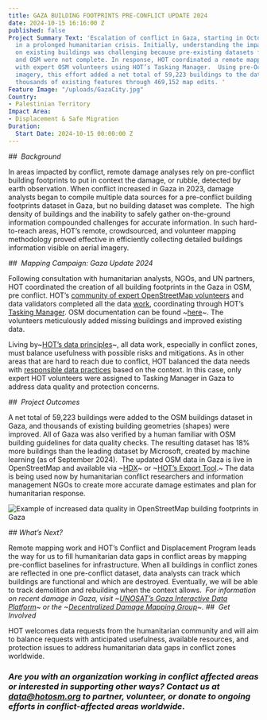 ```yaml
---
title: GAZA BUILDING FOOTPRINTS PRE-CONFLICT UPDATE 2024
date: 2024-10-15 16:16:00 Z
published: false
Project Summary Text: 'Escalation of conflict in Gaza, starting in October 2023, resulted
  in a prolonged humanitarian crisis. Initially, understanding the impact of the conflict
  on existing buildings was challenging because pre-existing datasets from AI/ML models
  and OSM were not complete. In response, HOT coordinated a remote mapping campaign
  with expert OSM volunteers using HOT’s Tasking Manager.  Using pre-October 2023
  imagery, this effort added a net total of 59,223 buildings to the dataset and improved
  thousands of existing features through 469,152 map edits. '
Feature Image: "/uploads/GazaCity.jpg"
Country:
- Palestinian Territory
Impact Area:
- Displacement & Safe Migration
Duration:
  Start Date: 2024-10-15 00:00:00 Z
---
```


*##  Background*

In areas impacted by conflict, remote damage analyses rely on pre-conflict building footprints to put in context the damage, or rubble, detected by earth observation. When conflict increased in Gaza in 2023, damage analysts began to compile multiple data sources for a pre-conflict building footprints dataset in Gaza, but no building dataset was complete.  The high density of buildings and the inability to safely gather on-the-ground information compounded challenges for accurate information. In such hard-to-reach areas, HOT’s remote, crowdsourced, and volunteer mapping methodology proved effective in efficiently collecting detailed buildings information visible on aerial imagery.


*##  Mapping Campaign: Gaza Update 2024*

Following consultation with humanitarian analysts, NGOs, and UN partners, HOT coordinated the creation of all building footprints in the Gaza in OSM, pre conflict. HOT’s [community of expert OpenStreetMap volunteers](https://www.hotosm.org/community/) and data validators completed all the data [work](https://wiki.openstreetmap.org/wiki/Gaza_Update_2024), coordinating through HOT’s [Tasking Manager](https://tasks.hotosm.org/). OSM documentation can be found ~[here](https://wiki.openstreetmap.org/wiki/Gaza_Update_2024)~. The volunteers meticulously added missing buildings and improved existing data. 

Living by~[HOT’s data principles](https://www.hotosm.org/tools-and-data/data-principles/)~, all data work, especially in conflict zones, must balance usefulness with possible risks and mitigations. As in other areas that are hard to reach due to conflict, HOT balanced the data needs with [responsible data practices](https://www.hotosm.org/tools-and-data/data-principles/) based on the context. In this case, only expert HOT volunteers were assigned to Tasking Manager in Gaza to address data quality and protection concerns.

*##  Project Outcomes*

A net total of 59,223 buildings were added to the OSM buildings dataset in Gaza, and thousands of existing building geometries (shapes) were improved. All of Gaza was also verified by a human familiar with OSM building guidelines for data quality checks. The resulting dataset has 18% more buildings than the leading dataset by Microsoft, created by machine learning (as of September 2024). 
The updated OSM data in Gaza is live in OpenStreetMap and available via ~[HDX](https://data.humdata.org/dataset/hotosm_pse_buildings?)~ or ~[HOT’s Export Tool](https://export.hotosm.org/v3/).~ The data is being used now by humanitarian conflict researchers and information management NGOs to create more accurate damage estimates and plan for humanitarian response. 

![Example of increased data quality in OpenStreetMap building footprints in Gaza](/uploads/Example%20of%20increased%20data%20quality%20in%20OpenStreetMap%20building%20footprints%20in%20Gaza%20B.png)



*## What’s Next?*

Remote mapping work and HOT’s Conflict and Displacement Program leads the way for us to fill humanitarian data gaps in conflict areas by mapping pre-conflict baselines for infrastructure. When all buildings in conflict zones are reflected in one pre-conflict dataset, data analysts can track which buildings are functional and which are destroyed. Eventually, we will be able to track demolition and rebuilding when the context allows. 
*For information on recent damage in Gaza, visit ~[UNOSAT’s Gaza Interactive Data Platform](https://experience.arcgis.com/experience/ea5c453e92724c6ba0a7b8a4037129be/page/UNOSAT/?org=unosat&views=Share)~ or the ~[Decentralized Damage Mapping Group](https://www.conflict-damage.org/)~.*
*##  Get Involved*

HOT welcomes data requests from the humanitarian community and will aim to balance requests with anticipated usefulness, available resources, and protection issues to address humanitarian data gaps in conflict zones worldwide.
### *Are you with an organization working in conflict affected areas or interested in supporting other ways? Contact us at data@hotosm.org to partner, volunteer, or donate to ongoing efforts in conflict-affected areas worldwide*.